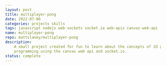 ```yaml
---
layout: post
title: multiplayer-pong
date: 2022-07-06
categories: projects skills
tags: javascript nodejs web-sockets socket.io web-apis canvas-web-api
name: multiplayer-pong
repo: mattslaney/multiplayer-pong
description:
    A small project created for fun to learn about the concepts of 2d game 
    programming using the canvas web api and socket.io.
status: complete
---
```



